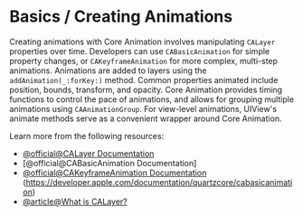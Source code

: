 # Basics / Creating Animations

Creating animations with Core Animation involves manipulating `CALayer` properties over time. Developers can use `CABasicAnimation` for simple property changes, or `CAKeyframeAnimation` for more complex, multi-step animations. Animations are added to layers using the `addAnimation(_:forKey:)` method. Common properties animated include position, bounds, transform, and opacity. Core Animation provides timing functions to control the pace of animations, and allows for grouping multiple animations using `CAAnimationGroup`. For view-level animations, UIView's animate methods serve as a convenient wrapper around Core Animation.

Learn more from the following resources:

- [@official@CALayer Documentation](https://developer.apple.com/documentation/quartzcore/calayer)
- [@official@CABasicAnimation Documentation]
- [@official@CAKeyframeAnimation Documentation](https://developer.apple.com/documentation/quartzcore/cakeyframeanimation)
(https://developer.apple.com/documentation/quartzcore/cabasicanimation)
- [@article@What is CALayer?](https://www.hackingwithswift.com/example-code/calayer/what-is-calayer)
